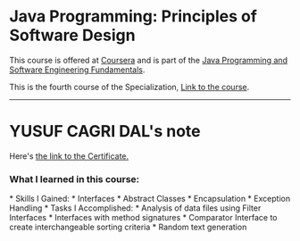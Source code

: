 # Java Programming: Principles of Software Design

This course is offered at <a href="https://www.coursera.org">Coursera</a> and is part of the <a href="https://www.coursera.org/specializations/java-programming">Java Programming and Software Engineering Fundamentals</a>.

This is the fourth course of the Specialization, <a href="https://www.coursera.org/learn/java-programming-design-principles">Link to the course</a>.

<hr>

# YUSUF CAGRI DAL's note
 Here's <a href="https://www.coursera.org/account/accomplishments/verify/U7DQZTNRETSF">the link to the Certificate.</a>

<h3>What I learned in this course:</h3>
  * Skills I Gained:
    * Interfaces
    * Abstract Classes
    * Encapsulation
    * Exception Handling
 * Tasks I Accomplished:
    * Analysis of data files using Filter Interfaces
    * Interfaces with method signatures
    * Comparator Interface to create interchangeable sorting criteria
    * Random text generation 
